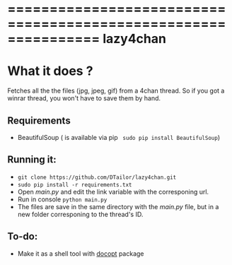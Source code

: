 ===============================================================
lazy4chan
===============================================================

What it does ?
===============

Fetches all the the files (jpg, jpeg, gif) from a 4chan thread. So if you got a winrar thread, you won't have to save them by hand.

Requirements
-
  - BeautifulSoup ( is available via pip ` sudo pip install BeautifulSoup`)

Running it:
-
  - `git clone https://github.com/DTailor/lazy4chan.git`
  - `sudo pip install -r requirements.txt`
  - Open *main.py* and edit the link variable with the corresponing url.
  - Run in console `python main.py`
  - The files are save in the same directory with the *main.py* file, but in a new folder corresponing to the thread's ID.
 
To-do:
-
  - Make it as a shell tool with [docopt](https://github.com/docopt/docopt) package 
